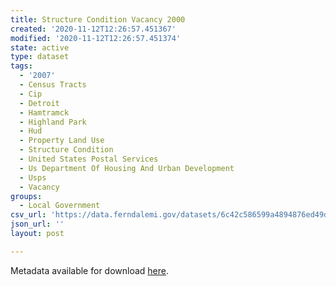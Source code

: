 ```yaml
---
title: Structure Condition Vacancy 2000
created: '2020-11-12T12:26:57.451367'
modified: '2020-11-12T12:26:57.451374'
state: active
type: dataset
tags:
  - '2007'
  - Census Tracts
  - Cip
  - Detroit
  - Hamtramck
  - Highland Park
  - Hud
  - Property Land Use
  - Structure Condition
  - United States Postal Services
  - Us Department Of Housing And Urban Development
  - Usps
  - Vacancy
groups:
  - Local Government
csv_url: 'https://data.ferndalemi.gov/datasets/6c42c586599a4894876ed49dc32ba46b_0.csv'
json_url: ''
layout: post

---
```

Metadata available for download <a href='http://datadrivendetroit.org/metadata/M03_Structure_Condition_Vacancy_2000.xlsx' target='_blank'>here</a>.
